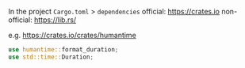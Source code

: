 In the project `Cargo.toml` > `dependencies`
official: https://crates.io
non-official:  https://lib.rs/

e.g.  https://crates.io/crates/humantime

```rust
use humantime::format_duration;
use std::time::Duration;

```












